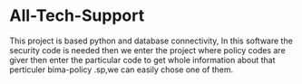 # All-Tech-Support
This project is based  python and database connectivity, In this software the security code is needed then we enter the project where policy codes are giver then enter the particular code to get whole information about that perticuler bima-policy .sp,we can easily chose one of them.
